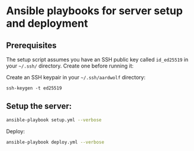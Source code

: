 # Ansible playbooks for server setup and deployment

## Prerequisites

The setup script assumes you have an SSH public key called `id_ed25519` in your `~/.ssh/` directory. Create one before
running it:

Create an SSH keypair in your `~/.ssh/aardwolf` directory:

```shell
ssh-keygen -t ed25519 

```


## Setup the server:

```sh
ansible-playbook setup.yml --verbose
```


Deploy:
```sh
ansible-playbook deploy.yml --verbose
```